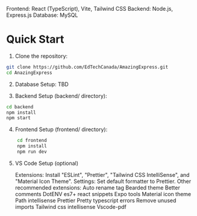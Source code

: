 Frontend: React (TypeScript), Vite, Tailwind CSS
Backend: Node.js, Express.js
Database: MySQL

# Quick Start

1. Clone the repository:

```bash
git clone https://github.com/EdTechCanada/AmazingExpress.git
cd AnazingExpress
```

2. Database Setup:
   TBD

3. Backend Setup (backend/ directory):

```bash
cd backend
npm install
npm start
```

4. Frontend Setup (frontend/ directory):

```bash
    cd frontend
    npm install
    npm run dev
```

5. VS Code Setup (optional)

   Extensions: Install "ESLint", "Prettier", "Tailwind CSS IntelliSense", and "Material Icon Theme".
   Settings: Set default formatter to Prettier.
   Other recommended extensions:
   Auto rename tag
   Bearded theme
   Better comments
   DotENV
   es7+ react snippets
   Expo tools
   Material icon theme
   Path intellisense
   Prettier
   Pretty typescript errors
   Remove unused imports
   Tailwind css intellisense
   Vscode-pdf
